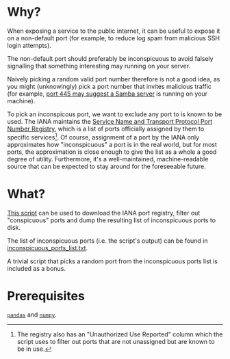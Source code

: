 # Why?
When exposing a service to the public internet, it can be useful to expose it
on a non-default port (for example, to reduce log spam from malicious SSH login
attempts).

The non-default port should preferably be inconspicuous to avoid falsely
signalling that something interesting may running on your server.

Naively picking a random valid port number therefore is not a good idea, as you
might (unknowingly) pick a port number that invites malicious traffic (for
example,
[port 445 may suggest a Samba server](https://www.shodan.io/search?query=samba)
is running on your machine).

To pick an inconspicous port, we want to exclude any port to is known to be
used. The IANA maintains the [Service Name and Transport Protocol Port Number
Registry](https://www.iana.org/assignments/service-names-port-numbers/service-names-port-numbers.txt),
which is a list of ports officially assigned by them to specific services[^1].
Of course, assignment of a port by the IANA only approximates how
"inconspicuous" a port is in the real world, but for most ports, the
approximation is close enough to give the list as a whole a good degree of
utility. Furthermore, it's a well-maintained, machine-readable source that
can be expected to stay around for the foreseeable future.

# What?
[This script](inconspicuous-ports-extractor.py) can be used to download the
IANA port registry, filter out "conspicuous" ports and dump the resulting list
of inconspicuous ports to disk.

The list of inconspicuous ports (i.e. the script's output) can be found in
[inconspicuous_ports_list.txt](inconspicuous_ports_list.txt).

A trivial script that picks a random port from the inconspicuous ports list is
included as a bonus.

# Prerequisites
[`pandas`](https://pandas.pydata.org/) and [`numpy`](https://numpy.org/).

[^1]: The registry also has an "Unauthorized Use Reported" column which the
script uses to filter out ports that are not unassigned but are known to be in
use.
